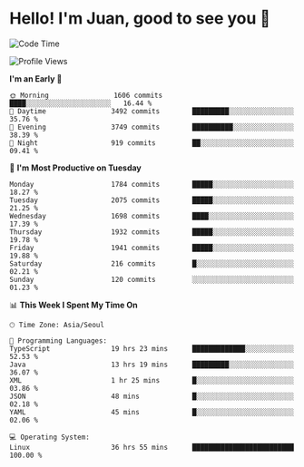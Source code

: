 # Hello! I'm Juan, good to see you 👋

<!--
**Y-k-Y/Y-k-Y** is a ✨ _special_ ✨ repository because its `README.md` (this file) appears on your GitHub profile.

Here are some ideas to get you started:

- 🔭 I’m currently working on ...
- 🌱 I’m currently learning ...
- 👯 I’m looking to collaborate on ...
- 🤔 I’m looking for help with ...
- 💬 Ask me about ...
- 📫 How to reach me: ...
- 😄 Pronouns: ...
- ⚡ Fun fact: ...
-->
<!--
![Profile views](https://gpvc.arturio.dev/Y-k-Y)

[![Omid Nikrah StackOverflow](https://github-readme-stackoverflow.vercel.app/?userID=9517076)](https://stackoverflow.com/users/9517076/i-have-10-fingers)
-->

<!--START_SECTION:waka-->
![Code Time](http://img.shields.io/badge/Code%20Time-1%2C614%20hrs%2030%20mins-blue)

![Profile Views](http://img.shields.io/badge/Profile%20Views-0-blue)

**I'm an Early 🐤** 

```text
🌞 Morning                1606 commits        ████░░░░░░░░░░░░░░░░░░░░░   16.44 % 
🌆 Daytime                3492 commits        █████████░░░░░░░░░░░░░░░░   35.76 % 
🌃 Evening                3749 commits        ██████████░░░░░░░░░░░░░░░   38.39 % 
🌙 Night                  919 commits         ██░░░░░░░░░░░░░░░░░░░░░░░   09.41 % 
```
📅 **I'm Most Productive on Tuesday** 

```text
Monday                   1784 commits        █████░░░░░░░░░░░░░░░░░░░░   18.27 % 
Tuesday                  2075 commits        █████░░░░░░░░░░░░░░░░░░░░   21.25 % 
Wednesday                1698 commits        ████░░░░░░░░░░░░░░░░░░░░░   17.39 % 
Thursday                 1932 commits        █████░░░░░░░░░░░░░░░░░░░░   19.78 % 
Friday                   1941 commits        █████░░░░░░░░░░░░░░░░░░░░   19.88 % 
Saturday                 216 commits         █░░░░░░░░░░░░░░░░░░░░░░░░   02.21 % 
Sunday                   120 commits         ░░░░░░░░░░░░░░░░░░░░░░░░░   01.23 % 
```


📊 **This Week I Spent My Time On** 

```text
🕑︎ Time Zone: Asia/Seoul

💬 Programming Languages: 
TypeScript               19 hrs 23 mins      █████████████░░░░░░░░░░░░   52.53 % 
Java                     13 hrs 19 mins      █████████░░░░░░░░░░░░░░░░   36.07 % 
XML                      1 hr 25 mins        █░░░░░░░░░░░░░░░░░░░░░░░░   03.86 % 
JSON                     48 mins             █░░░░░░░░░░░░░░░░░░░░░░░░   02.18 % 
YAML                     45 mins             █░░░░░░░░░░░░░░░░░░░░░░░░   02.06 % 

💻 Operating System: 
Linux                    36 hrs 55 mins      █████████████████████████   100.00 % 
```


<!--END_SECTION:waka-->
